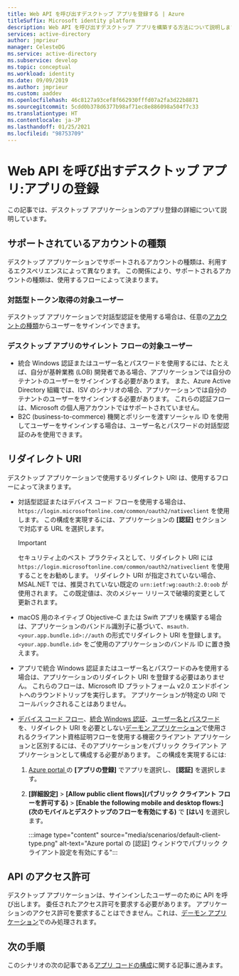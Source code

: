 ```yaml
---
title: Web API を呼び出すデスクトップ アプリを登録する | Azure
titleSuffix: Microsoft identity platform
description: Web API を呼び出すデスクトップ アプリを構築する方法について説明します (アプリの登録)
services: active-directory
author: jmprieur
manager: CelesteDG
ms.service: active-directory
ms.subservice: develop
ms.topic: conceptual
ms.workload: identity
ms.date: 09/09/2019
ms.author: jmprieur
ms.custom: aaddev
ms.openlocfilehash: 46c8127a93cef8f662930fffd07a2fa3d22b8871
ms.sourcegitcommit: 5cdd0b378d6377b98af71ec8e886098a504f7c33
ms.translationtype: HT
ms.contentlocale: ja-JP
ms.lasthandoff: 01/25/2021
ms.locfileid: "98753709"
---
```

# <a name="desktop-app-that-calls-web-apis-app-registration"></a>Web API を呼び出すデスクトップ アプリ:アプリの登録

この記事では、デスクトップ アプリケーションのアプリ登録の詳細について説明しています。

## <a name="supported-account-types"></a>サポートされているアカウントの種類

デスクトップ アプリケーションでサポートされるアカウントの種類は、利用するエクスペリエンスによって異なります。 この関係により、サポートされるアカウントの種類は、使用するフローによって決まります。

### <a name="audience-for-interactive-token-acquisition"></a>対話型トークン取得の対象ユーザー

デスクトップ アプリケーションで対話型認証を使用する場合は、任意の[アカウントの種類](quickstart-register-app.md)からユーザーをサインインできます。

### <a name="audience-for-desktop-app-silent-flows"></a>デスクトップ アプリのサイレント フローの対象ユーザー

- 統合 Windows 認証またはユーザー名とパスワードを使用するには、たとえば、自分が基幹業務 (LOB) 開発者である場合、アプリケーションでは自分のテナントのユーザーをサインインする必要があります。 また、Azure Active Directory 組織では、ISV のシナリオの場合、アプリケーションでは自分のテナントのユーザーをサインインする必要があります。 これらの認証フローは、Microsoft の個人用アカウントではサポートされていません。
- B2C (business-to-commerce) 機関とポリシーを渡すソーシャル ID を使用してユーザーをサインインする場合は、ユーザー名とパスワードの対話型認証のみを使用できます。

## <a name="redirect-uris"></a>リダイレクト URI

デスクトップ アプリケーションで使用するリダイレクト URI は、使用するフローによって決まります。

- 対話型認証またはデバイス コード フローを使用する場合は、`https://login.microsoftonline.com/common/oauth2/nativeclient` を使用します。 この構成を実現するには、アプリケーションの **[認証]** セクションで対応する URL を選択します。

  > [!IMPORTANT]
  > セキュリティ上のベスト プラクティスとして、リダイレクト URI には `https://login.microsoftonline.com/common/oauth2/nativeclient` を使用することをお勧めします。  リダイレクト URI が指定されていない場合、MSAL.NET では、推奨されていない既定の `urn:ietf:wg:oauth:2.0:oob` が使用されます。  この既定値は、次のメジャー リリースで破壊的変更として更新されます。

- macOS 用のネイティブ Objective-C または Swift アプリを構築する場合は、アプリケーションのバンドル識別子に基づいて、`msauth.<your.app.bundle.id>://auth` の形式でリダイレクト URI を登録します。 `<your.app.bundle.id>` をご使用のアプリケーションのバンドル ID に置き換えます。
- アプリで統合 Windows 認証またはユーザー名とパスワードのみを使用する場合は、アプリケーションのリダイレクト URI を登録する必要はありません。 これらのフローは、Microsoft ID プラットフォーム v2.0 エンドポイントへのラウンドトリップを実行します。 アプリケーションが特定の URI でコールバックされることはありません。
- [デバイス コード フロー](scenario-desktop-acquire-token.md#device-code-flow)、[統合 Windows 認証](scenario-desktop-acquire-token.md#integrated-windows-authentication)、[ユーザー名とパスワード](scenario-desktop-acquire-token.md#username-and-password)を、リダイレクト URI を必要としない[デーモン アプリケーション](scenario-daemon-overview.md)で使用されるクライアント資格証明フローを使用する機密クライアント アプリケーションと区別するには、そのアプリケーションをパブリック クライアント アプリケーションとして構成する必要があります。 この構成を実現するには:

    1. <a href="https://portal.azure.com/" target="_blank">Azure portal <span class="docon docon-navigate-external x-hidden-focus"></span></a> の **[アプリの登録]** でアプリを選択し、 **[認証]** を選択します。
    1. **[詳細設定]**  >  **[Allow public client flows]\(パブリック クライアント フローを許可する\)**  >  **[Enable the following mobile and desktop flows:]\(次のモバイルとデスクトップのフローを有効にする\)** で **[はい]** を選択します。

        :::image type="content" source="media/scenarios/default-client-type.png" alt-text="Azure portal の [認証] ウィンドウでパブリック クライアント設定を有効にする":::

## <a name="api-permissions"></a>API のアクセス許可

デスクトップ アプリケーションは、サインインしたユーザーのために API を呼び出します。 委任されたアクセス許可を要求する必要があります。 アプリケーションのアクセス許可を要求することはできません。これは、[デーモン アプリケーション](scenario-daemon-overview.md)でのみ処理されます。

## <a name="next-steps"></a>次の手順

このシナリオの次の記事である[アプリ コードの構成](scenario-desktop-app-configuration.md)に関する記事に進みます。
